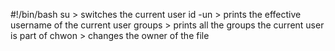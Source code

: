 #!/bin/bash
su > switches the current user
id -un > prints the effective username of the current user
groups > prints all the groups the current user is part of
chwon > changes the owner of the file
